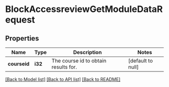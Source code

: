 # BlockAccessreviewGetModuleDataRequest

## Properties

Name | Type | Description | Notes
------------ | ------------- | ------------- | -------------
**courseid** | **i32** | The course id to obtain results for. | [default to null]

[[Back to Model list]](../README.md#documentation-for-models) [[Back to API list]](../README.md#documentation-for-api-endpoints) [[Back to README]](../README.md)



